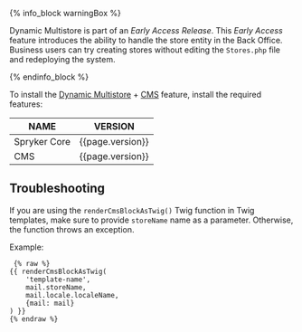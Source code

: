 {% info_block warningBox %}

Dynamic Multistore is part of an *Early Access Release*. This *Early Access* feature introduces the ability to handle the store entity in the Back Office. Business users can try creating stores without editing the `Stores.php` file and redeploying the system.

{% endinfo_block %}

To install the [Dynamic Multistore](/docs/pbc/all/dynamic-multistore/{{page.version}}/base-shop/dynamic-multistore-feature-overview.html) + [CMS](/docs/pbc/all/content-management-system/{{page.version}}/base-shop/cms-feature-overview/cms-feature-overview.html) feature, install the required features:

| NAME | VERSION |  
| --- | --- |
| Spryker Core | {{page.version}} |
| CMS | {{page.version}} |

## Troubleshooting

If you are using the `renderCmsBlockAsTwig()` Twig function in Twig templates, make sure to provide `storeName` name as a parameter. Otherwise, the function throws an exception.

Example:
```twig
 {% raw %}
{{ renderCmsBlockAsTwig(
    'template-name',
    mail.storeName,
    mail.locale.localeName,
    {mail: mail}
) }}
{% endraw %}
```
